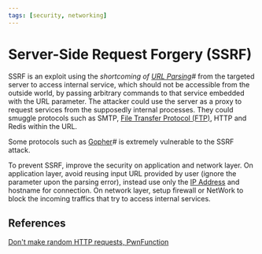 ```yaml
---
tags: [security, networking]
---
```


# Server-Side Request Forgery (SSRF)

SSRF is an exploit using the *shortcoming of [URL Parsing](202205032257.md)#*
from the targeted server to access internal service, which should not be
accessible from the outside world, by passing arbitrary commands to that service
embedded with the URL parameter. The attacker could use the server as a proxy to
request services from the supposedly internal processes. They could smuggle
protocols such as SMTP, [File Transfer Protocol (FTP)](202210221515.md), HTTP
and Redis within the URL.

Some protocols such as [Gopher](202205032255.md)# is extremely vulnerable
to the SSRF attack.

To prevent SSRF, improve the security on application and network layer. On
application layer, avoid reusing input URL provided by user (ignore the
parameter upon the parsing error), instead use only the
[IP Address](202206281021.md) and hostname for connection. On network layer,
setup firewall or NetWork to block the incoming traffics that try to access
internal services.

## References

[Don't make random HTTP requests, PwnFunction](https://www.youtube.com/watch?v=RCJdPiogUIk)
